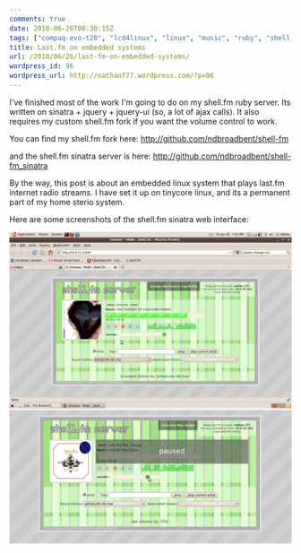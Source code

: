 ```yaml
---
comments: true
date: 2010-06-26T00:30:15Z
tags: ["compaq-evo-t20", "lcd4linux", "linux", "music", "ruby", "shell-fm", "web-design"]
title: Last.fm on embedded systems
url: /2010/06/26/last-fm-on-embedded-systems/
wordpress_id: 96
wordpress_url: http://nathanf77.wordpress.com/?p=96
---
```


I've finished most of the work I'm going to do on my shell.fm ruby server. Its written on sinatra + jquery + jquery-ui (so, a lot of ajax calls). It also requires my custom shell.fm fork if you want the volume control to work.

You can find my shell.fm fork here: <a href="http://github.com/ndbroadbent/shell-fm">http://github.com/ndbroadbent/shell-fm</a>

and the shell.fm sinatra server is here: <a href="http://github.com/ndbroadbent/shell-fm_sinatra">http://github.com/ndbroadbent/shell-fm_sinatra</a>

By the way, this post is about an embedded linux system that plays last.fm internet radio streams. I have set it up on tinycore linux, and its a permanent part of my home sterio system.

Here are some screenshots of the shell.fm sinatra web interface:

<img class="lightbox" alt="shell.fm sinatra" src="/images/posts/2010/06/changing-station.png" />

<img class="lightbox" alt="paused track, volume change" src="/images/posts/2010/06/paused.png" />

